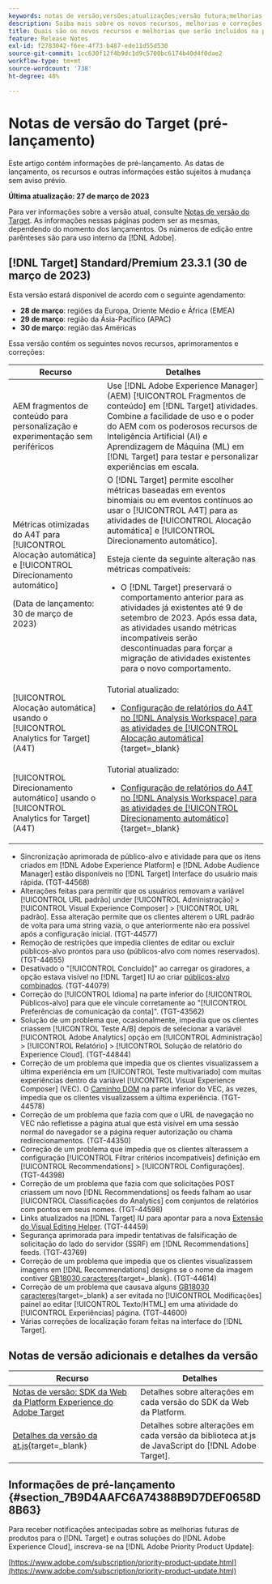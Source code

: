 ```yaml
---
keywords: notas de versão;versões;atualizações;versão futura;melhorias;novos recursos;correções;atualizações;pré-lançamento
description: Saiba mais sobre os novos recursos, melhorias e correções incluídos na próxima versão do Adobe Target, incluindo SDKs, APIs e bibliotecas JavaScript.
title: Quais são os novos recursos e melhorias que serão incluídos na próxima versão do  [!DNL Target] ?
feature: Release Notes
exl-id: f2783042-f6ee-4f73-b487-ede11d55d530
source-git-commit: 1cc630f12f4b9dc1d9c5700bc6174b40d4f0dae2
workflow-type: tm+mt
source-wordcount: '738'
ht-degree: 48%

---
```


# Notas de versão do Target (pré-lançamento)

Este artigo contém informações de pré-lançamento. As datas de lançamento, os recursos e outras informações estão sujeitos à mudança sem aviso prévio.

**Última atualização: 27 de março de 2023**

Para ver informações sobre a versão atual, consulte [Notas de versão do Target](release-notes.md). As informações nessas páginas podem ser as mesmas, dependendo do momento dos lançamentos. Os números de edição entre parênteses são para uso interno da [!DNL Adobe].

## [!DNL Target] Standard/Premium 23.3.1 (30 de março de 2023)

Esta versão estará disponível de acordo com o seguinte agendamento:

* **28 de março**: regiões da Europa, Oriente Médio e África (EMEA)
* **29 de março**: região da Ásia-Pacífico (APAC)
* **30 de março**: região das Américas

Essa versão contém os seguintes novos recursos, aprimoramentos e correções:

| Recurso | Detalhes |
|--- |--- |
| AEM fragmentos de conteúdo para personalização e experimentação sem periféricos | Use [!DNL Adobe Experience Manager] (AEM) [!UICONTROL Fragmentos de conteúdo] em [!DNL Target] atividades. Combine a facilidade de uso e o poder do AEM com os poderosos recursos de Inteligência Artificial (AI) e Aprendizagem de Máquina (ML) em [!DNL Target] para testar e personalizar experiências em escala. |
| Métricas otimizadas do A4T para [!UICONTROL Alocação automática] e [!UICONTROL Direcionamento automático]<p>(Data de lançamento: 30 de março de 2023) | O [!DNL Target] permite escolher métricas baseadas em eventos binomiais ou em eventos contínuos ao usar o [!UICONTROL A4T] para as atividades de [!UICONTROL Alocação automática] e [!UICONTROL Direcionamento automático].<P>Esteja ciente da seguinte alteração nas métricas compatíveis:<ul><li>O [!DNL Target] preservará o comportamento anterior para as atividades já existentes até 9 de setembro de 2023. Após essa data, as atividades usando métricas incompatíveis serão descontinuadas para forçar a migração de atividades existentes para o novo comportamento.</li></ul> |
| [!UICONTROL Alocação automática] usando o [!UICONTROL Analytics for Target] (A4T) | Tutorial atualizado:<ul><li>[Configuração de relatórios do A4T no [!DNL Analysis Workspace] para as atividades de [!UICONTROL Alocação automática]](https://experienceleague.adobe.com/docs/target-learn/tutorials/integrations/set-up-a4t-reports-in-analysis-workspace-for-auto-allocate-activities.html?lang=pt-BR){target=_blank}</li></ul> |
| [!UICONTROL Direcionamento automático] usando o [!UICONTROL Analytics for Target] (A4T) | Tutorial atualizado:<ul><li>[Configuração de relatórios do A4T no [!DNL Analysis Workspace] para as atividades de [!UICONTROL Direcionamento automático]](https://experienceleague.adobe.com/docs/target-learn/tutorials/integrations/set-up-a4t-reports-in-analysis-workspace-for-auto-target-activities.html?lang=pt-BR){target=_blank}</li></ul> |

* Sincronização aprimorada de público-alvo e atividade para que os itens criados em [!DNL Adobe Experience Platform] e [!DNL Adobe Audience Manager] estão disponíveis no [!DNL Target] Interface do usuário mais rápida. (TGT-44568)
* Alterações feitas para permitir que os usuários removam a variável [!UICONTROL URL padrão] under [!UICONTROL Administração] > [!UICONTROL Visual Experience Composer] > [!UICONTROL URL padrão]. Essa alteração permite que os clientes alterem o URL padrão de volta para uma string vazia, o que anteriormente não era possível após a configuração inicial. (TGT-44577)
* Remoção de restrições que impedia clientes de editar ou excluir públicos-alvo prontos para uso (públicos-alvo com nomes reservados). (TGT-44655)
* Desativado o &quot;[!UICONTROL Concluído]&quot; ao carregar os giradores, a opção estava visível no [!DNL Target] IU ao criar [públicos-alvo combinados](/help/main/c-target/combining-multiple-audiences.md). (TGT-44079)
* Correção do [!UICONTROL Idioma] na parte inferior do [!UICONTROL Públicos-alvo] para que ele vincule corretamente ao &quot;[!UICONTROL Preferências de comunicação da conta]&quot;. (TGT-43562)
* Solução de um problema que, ocasionalmente, impedia que os clientes criassem [!UICONTROL Teste A/B] depois de selecionar a variável [!UICONTROL Adobe Analytics] opção em [!UICONTROL Administração] > [!UICONTROL Relatório] > [!UICONTROL Solução de relatório do Experience Cloud]. (TGT-44844)
* Correção de um problema que impedia que os clientes visualizassem a última experiência em um [!UICONTROL Teste multivariado] com muitas experiências dentro da variável [!UICONTROL Visual Experience Composer] (VEC). O [Caminho DOM](/help/main/c-experiences/c-visual-experience-composer/viztarget-options.md#dom-path) na parte inferior do VEC, às vezes, impedia que os clientes visualizassem a última experiência. (TGT-44578)
* Correção de um problema que fazia com que o URL de navegação no VEC não refletisse a página atual que está visível em uma sessão normal do navegador se a página requer autorização ou chama redirecionamentos. (TGT-44350)
* Correção de um problema que impedia que os clientes alterassem a configuração [!UICONTROL Filtrar critérios incompatíveis] definição em [!UICONTROL Recommendations] > [!UICONTROL Configurações]. (TGT-44398)
* Correção de um problema que fazia com que solicitações POST criassem um novo [!DNL Recommendations] os feeds falham ao usar [!UICONTROL Classificações do Analytics] com conjuntos de relatórios com pontos em seus nomes. (TGT-44598)
* Links atualizados na [!DNL Target] IU para apontar para a nova [Extensão do Visual Editing Helper](/help/main/c-experiences/c-visual-experience-composer/r-troubleshoot-composer/visual-editing-helper-extension.md). (TGT-44459)
* Segurança aprimorada para impedir tentativas de falsificação de solicitação do lado do servidor (SSRF) em [!DNL Recommendations] feeds. (TGT-43769)
* Correção de um problema que impedia que os clientes visualizassem imagens em [!DNL Recommendations] designs se o nome da imagem contiver [GB18030 caracteres](https://en.wikipedia.org/wiki/GB_18030){target=_blank}. (TGT-44614)
* Correção de um problema que causava alguns [GB18030 caracteres](https://en.wikipedia.org/wiki/GB_18030){target=_blank} a ser evitada no [!UICONTROL Modificações] painel ao editar [!UICONTROL Texto/HTML] em uma atividade do [!UICONTROL Experiências] página. (TGT-44600)
* Várias correções de localização foram feitas na interface do [!DNL Target].


## Notas de versão adicionais e detalhes da versão

| Recurso | Detalhes |
|--- |--- |
| [Notas de versão: SDK da Web da Platform Experience do Adobe Target](https://experienceleague.adobe.com/docs/experience-platform/edge/release-notes.html?lang=pt-BR) | Detalhes sobre alterações em cada versão do SDK da Web da Platform. |
| [Detalhes da versão da at.js](https://developer.adobe.com/target/implement/client-side/atjs/target-atjs-versions/){target=_blank} | Detalhes sobre alterações em cada versão da biblioteca at.js de JavaScript do [!DNL Adobe Target]. |


## Informações de pré-lançamento {#section_7B9D4AAFC6A74388B9D7DEF0658D8B63}

Para receber notificações antecipadas sobre as melhorias futuras de produtos para o [!DNL Target] e outras soluções do [!DNL Adobe Experience Cloud], inscreva-se na [!DNL Adobe Priority Product Update]:

[https://www.adobe.com/subscription/priority-product-update.html](https://www.adobe.com/subscription/priority-product-update.html)
